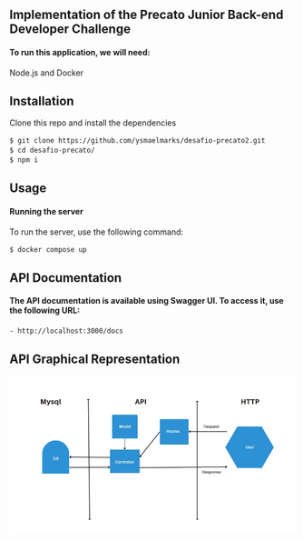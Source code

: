 ## Implementation of the Precato Junior Back-end Developer Challenge
#### To run this application, we will need:
Node.js and Docker

## Installation

Clone this repo and install the dependencies

```sh
$ git clone https://github.com/ysmaelmarks/desafio-precato2.git
$ cd desafio-precato/
$ npm i
```

## Usage
#### Running the server
To run the server, use the following command:
```sh
$ docker compose up
```
## API Documentation
#### The API documentation is available using Swagger UI. To access it, use the following URL:

```sh
- http://localhost:3000/docs
```

## API Graphical Representation
<img src="graphical.jpg"/>
